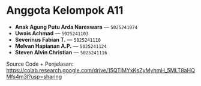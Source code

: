 # Anggota Kelompok A11

- **Anak Agung Putu Arda Nareswara** — `5025241074`  
- **Uwais Achmad** — `5025241103`  
- **Severinus Fabian T.** — `5025241110`  
- **Melvan Hapianan A.P.** — `5025241124`  
- **Steven Alvin Christian** — `5025241116`

Source Code + Penjelasan: https://colab.research.google.com/drive/15QTlMYxKsZyMyhmH_5MLT8aHQMfs4m3l?usp=sharing

